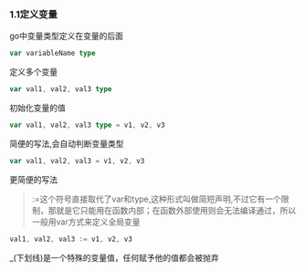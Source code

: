 ### 1.1定义变量

go中变量类型定义在变量的后面

```go
var variableName type
```

定义多个变量

```go
var val1, val2, val3 type
```

初始化变量的值

```go
var val1, val2, val3 type = v1, v2, v3
```

简便的写法,会自动判断变量类型

```go
var val1, val2, val3 = v1, v2, v3
```

更简便的写法

> :=这个符号直接取代了var和type,这种形式叫做简短声明,不过它有一个限制，那就是它只能用在函数内部；在函数外部使用则会无法编译通过，所以一般用var方式来定义全局变量

```go
val1, val2, val3 := v1, v2, v3
```

_(下划线)是一个特殊的变量值，任何赋予他的值都会被抛弃
